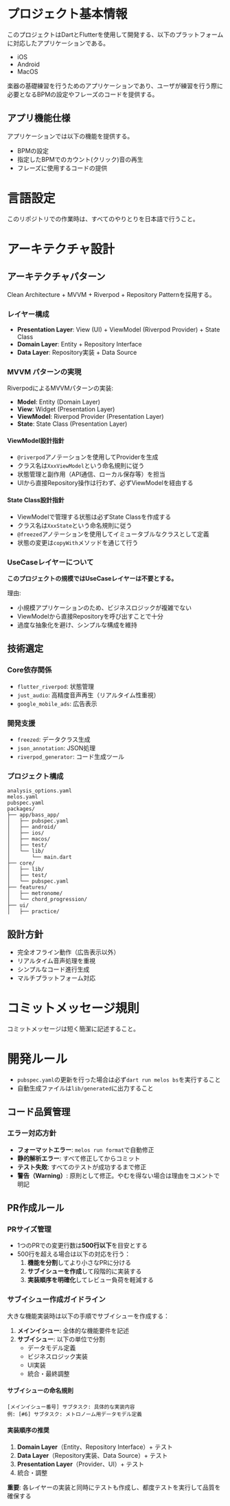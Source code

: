 # プロジェクト基本情報

このプロジェクトはDartとFlutterを使用して開発する、以下のプラットフォームに対応したアプリケーションである。

- iOS
- Android
- MacOS

楽器の基礎練習を行うためのアプリケーションであり、ユーザが練習を行う際に必要となるBPMの設定やフレーズのコードを提供する。

## アプリ機能仕様

アプリケーションでは以下の機能を提供する。

- BPMの設定
- 指定したBPMでのカウント(クリック)音の再生
- フレーズに使用するコードの提供

# 言語設定

このリポジトリでの作業時は、すべてのやりとりを日本語で行うこと。

# アーキテクチャ設計

## アーキテクチャパターン

Clean Architecture + MVVM + Riverpod + Repository Patternを採用する。

### レイヤー構成

- **Presentation Layer**: View (UI) + ViewModel (Riverpod Provider) + State Class
- **Domain Layer**: Entity + Repository Interface
- **Data Layer**: Repository実装 + Data Source

### MVVM パターンの実現

RiverpodによるMVVMパターンの実装:

- **Model**: Entity (Domain Layer)
- **View**: Widget (Presentation Layer)
- **ViewModel**: Riverpod Provider (Presentation Layer)
- **State**: State Class (Presentation Layer)

#### ViewModel設計指針

- `@riverpod`アノテーションを使用してProviderを生成
- クラス名は`XxxViewModel`という命名規則に従う
- 状態管理と副作用（API通信、ローカル保存等）を担当
- UIから直接Repository操作は行わず、必ずViewModelを経由する

#### State Class設計指針

- ViewModelで管理する状態は必ずState Classを作成する
- クラス名は`XxxState`という命名規則に従う
- `@freezed`アノテーションを使用してイミュータブルなクラスとして定義
- 状態の変更は`copyWith`メソッドを通じて行う

### UseCaseレイヤーについて

**このプロジェクトの規模ではUseCaseレイヤーは不要とする。**

理由:
- 小規模アプリケーションのため、ビジネスロジックが複雑でない
- ViewModelから直接Repositoryを呼び出すことで十分
- 過度な抽象化を避け、シンプルな構成を維持

## 技術選定

### Core依存関係

- `flutter_riverpod`: 状態管理
- `just_audio`: 高精度音声再生（リアルタイム性重視）
- `google_mobile_ads`: 広告表示

### 開発支援

- `freezed`: データクラス生成
- `json_annotation`: JSON処理
- `riverpod_generator`: コード生成ツール

### プロジェクト構成

```
analysis_options.yaml
melos.yaml
pubspec.yaml
packages/
├── app/bass_app/
│   ├── pubspec.yaml
│   ├── android/
│   ├── ios/
│   ├── macos/
│   ├── test/
│   └── lib/
│       └── main.dart
├── core/
│   ├── lib/
│   ├── test/
│   └── pubspec.yaml
├── features/
│   ├── metronome/
│   └── chord_progression/
├── ui/
│   ├── practice/
```

## 設計方針

- 完全オフライン動作（広告表示以外）
- リアルタイム音声処理を重視
- シンプルなコード進行生成
- マルチプラットフォーム対応

# コミットメッセージ規則

コミットメッセージは短く簡潔に記述すること。

# 開発ルール

- `pubspec.yaml`の更新を行った場合は必ず`dart run melos bs`を実行すること
- 自動生成ファイルは`lib/generated`に出力すること

## コード品質管理

### エラー対応方針

- **フォーマットエラー**: `melos run format`で自動修正
- **静的解析エラー**: すべて修正してからコミット
- **テスト失敗**: すべてのテストが成功するまで修正
- **警告（Warning）**: 原則として修正。やむを得ない場合は理由をコメントで明記

## PR作成ルール

### PRサイズ管理

- 1つのPRでの変更行数は**500行以下**を目安とする
- 500行を超える場合は以下の対応を行う：
  1. **機能を分割**してより小さなPRに分ける
  2. **サブイシューを作成**して段階的に実装する
  3. **実装順序を明確化**してレビュー負荷を軽減する

### サブイシュー作成ガイドライン

大きな機能実装時は以下の手順でサブイシューを作成する：

1. **メインイシュー**: 全体的な機能要件を記述
2. **サブイシュー**: 以下の単位で分割
   - データモデル定義
   - ビジネスロジック実装
   - UI実装
   - 統合・最終調整

#### サブイシューの命名規則

```
[メインイシュー番号] サブタスク: 具体的な実装内容
例: [#6] サブタスク: メトロノーム用データモデル定義
```

#### 実装順序の推奨

1. **Domain Layer**（Entity、Repository Interface）+ テスト
2. **Data Layer**（Repository実装、Data Source）+ テスト
3. **Presentation Layer**（Provider、UI）+ テスト
4. 統合・調整

**重要**: 各レイヤーの実装と同時にテストも作成し、都度テストを実行して品質を確保する
